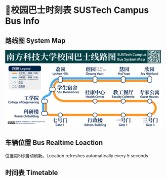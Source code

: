 # 🚌校园巴士时刻表 SUSTech Campus Bus Info

## 路线图 System Map

<a data-fancybox title="" href="https://mirrors.sustech.edu.cn/git/sustech-online/sustech-online-ng/-/raw/master/docs/transport/busline2.png">![](./busline2.png)</a>

## 车辆位置 Bus Realtime Loaction

位置每5秒自动刷新。Location refreshes automatically every 5 seconds

<RealtimeMap/>

<BusChartVue/>

## 时间表 Timetable

<BusTable></BusTable>
